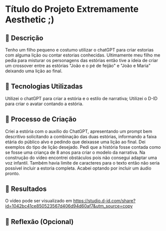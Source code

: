 # Título do Projeto Extremamente Aesthetic ;)

## 📒 Descrição
Tenho um filho pequeno e costumo utilizar o chatGPT para criar estorias com alguma lição ou contar estorias conhecidas. Ultimamente meu filho me pedia para misturar os personagens das estórias então tive a ideia de criar um crossover entre as estórias "João e o pé de feijão" e "João e Maria" deixando uma lição ao final.

## 🤖 Tecnologias Utilizadas
Utilizei o chatGPT para criar a estória e o estilo de narrativa;
Utilizei o D-ID para criar o avatar contando a estória.

## 🧐 Processo de Criação
Criei a estória com o auxílio do ChatGPT, apresentando um prompt bem descritivo solicitando a combinação das duas estórias, informando a faixa etária do público alvo e pedindo que deixasse uma lição ao final. Dei exemplos do tipo de lição desejado. Pedi que a história fosse contada como se fosse uma criança de 8 anos para criar o modelo da narrativa.
Na construção do vídeo encontrei obstáculos pois não consegui adaptar uma voz infantil. Também havia limite de caracteres para o texto então não seria possível incluir a estoria completa. Acabei optando por incluir um áudio pronto.

## 🚀 Resultados
O vídeo pode ser visualizado em https://studio.d-id.com/share?id=1042bc41ce850523567d406d94d60af7&utm_source=copy 

## 💭 Reflexão (Opcional)
